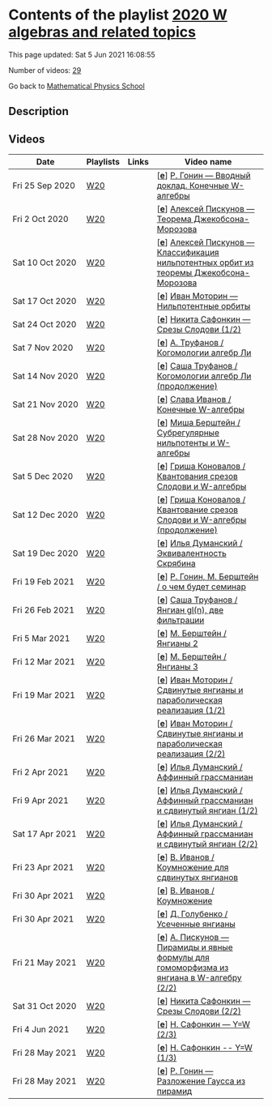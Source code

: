 # Contents of the playlist [2020 W algebras and related topics](https://www.youtube.com/playlist?list=PLLGkFbxve671LF1xGQALPBO64RBkTPuzZ)

This page updated: Sat 5 Jun 2021 16:08:55

Number of videos: [29](#videos)

Go back to [Mathematical Physics School](../README.md)

## Description



## Videos

|Date|Playlists|Links|Video name|
|---|---|---|---|
| Fri&nbsp;25&nbsp;Sep&nbsp;2020 | [W20](../playlists/W20 "2020 W algebras and related topics") |  | [[**e**](https://studio.youtube.com/video/WvLd1JYFXEc/edit "Edit")] [Р. Гонин — Вводный доклад. Конечные W-алгебры](https://www.youtube.com/watch?v=WvLd1JYFXEc&list=PLLGkFbxve671LF1xGQALPBO64RBkTPuzZ) |
| Fri&nbsp;2&nbsp;Oct&nbsp;2020 | [W20](../playlists/W20 "2020 W algebras and related topics") |  | [[**e**](https://studio.youtube.com/video/nT_4sdNTN6E/edit "Edit")] [Алексей  Пискунов — Теорема Джекобсона-Морозова](https://www.youtube.com/watch?v=nT_4sdNTN6E&list=PLLGkFbxve671LF1xGQALPBO64RBkTPuzZ) |
| Sat&nbsp;10&nbsp;Oct&nbsp;2020 | [W20](../playlists/W20 "2020 W algebras and related topics") |  | [[**e**](https://studio.youtube.com/video/xprregvET4E/edit "Edit")] [Алексей Пискунов — Классификация нильпотентных орбит из теоремы Джекобсона-Морозова](https://www.youtube.com/watch?v=xprregvET4E&list=PLLGkFbxve671LF1xGQALPBO64RBkTPuzZ) |
| Sat&nbsp;17&nbsp;Oct&nbsp;2020 | [W20](../playlists/W20 "2020 W algebras and related topics") |  | [[**e**](https://studio.youtube.com/video/0eTcdMyp64M/edit "Edit")] [Иван Моторин — Нильпотентные орбиты](https://www.youtube.com/watch?v=0eTcdMyp64M&list=PLLGkFbxve671LF1xGQALPBO64RBkTPuzZ) |
| Sat&nbsp;24&nbsp;Oct&nbsp;2020 | [W20](../playlists/W20 "2020 W algebras and related topics") |  | [[**e**](https://studio.youtube.com/video/p1GIPL6MzWI/edit "Edit")] [Никита Сафонкин — Срезы Слодови (1/2)](https://www.youtube.com/watch?v=p1GIPL6MzWI&list=PLLGkFbxve671LF1xGQALPBO64RBkTPuzZ) |
| Sat&nbsp;7&nbsp;Nov&nbsp;2020 | [W20](../playlists/W20 "2020 W algebras and related topics") |  | [[**e**](https://studio.youtube.com/video/8XIRtc4j5MY/edit "Edit")] [А. Труфанов / Когомологии алгебр Ли](https://www.youtube.com/watch?v=8XIRtc4j5MY&list=PLLGkFbxve671LF1xGQALPBO64RBkTPuzZ) |
| Sat&nbsp;14&nbsp;Nov&nbsp;2020 | [W20](../playlists/W20 "2020 W algebras and related topics") |  | [[**e**](https://studio.youtube.com/video/PQWfmNsx6UU/edit "Edit")] [Саша Труфанов / Когомологии алгебр Ли (продолжение)](https://www.youtube.com/watch?v=PQWfmNsx6UU&list=PLLGkFbxve671LF1xGQALPBO64RBkTPuzZ) |
| Sat&nbsp;21&nbsp;Nov&nbsp;2020 | [W20](../playlists/W20 "2020 W algebras and related topics") |  | [[**e**](https://studio.youtube.com/video/wTLsQLbtC3o/edit "Edit")] [Слава Иванов / Конечные W-алгебры](https://www.youtube.com/watch?v=wTLsQLbtC3o&list=PLLGkFbxve671LF1xGQALPBO64RBkTPuzZ) |
| Sat&nbsp;28&nbsp;Nov&nbsp;2020 | [W20](../playlists/W20 "2020 W algebras and related topics") |  | [[**e**](https://studio.youtube.com/video/wrx0tp7IBIE/edit "Edit")] [Миша Берштейн / Субрегулярные нильпотенты и W-алгебры](https://www.youtube.com/watch?v=wrx0tp7IBIE&list=PLLGkFbxve671LF1xGQALPBO64RBkTPuzZ) |
| Sat&nbsp;5&nbsp;Dec&nbsp;2020 | [W20](../playlists/W20 "2020 W algebras and related topics") |  | [[**e**](https://studio.youtube.com/video/__MjYKCF0Js/edit "Edit")] [Гриша Коновалов / Квантования срезов Слодови и W-алгебры](https://www.youtube.com/watch?v=__MjYKCF0Js&list=PLLGkFbxve671LF1xGQALPBO64RBkTPuzZ) |
| Sat&nbsp;12&nbsp;Dec&nbsp;2020 | [W20](../playlists/W20 "2020 W algebras and related topics") |  | [[**e**](https://studio.youtube.com/video/cG73Mu2rMgk/edit "Edit")] [Гриша Коновалов / Квантование срезов Слодови и W-алгебры (продолжение)](https://www.youtube.com/watch?v=cG73Mu2rMgk&list=PLLGkFbxve671LF1xGQALPBO64RBkTPuzZ) |
| Sat&nbsp;19&nbsp;Dec&nbsp;2020 | [W20](../playlists/W20 "2020 W algebras and related topics") |  | [[**e**](https://studio.youtube.com/video/ByEbQAjZm_o/edit "Edit")] [Илья Думанский / Эквивалентность Скрябина](https://www.youtube.com/watch?v=ByEbQAjZm_o&list=PLLGkFbxve671LF1xGQALPBO64RBkTPuzZ) |
| Fri&nbsp;19&nbsp;Feb&nbsp;2021 | [W20](../playlists/W20 "2020 W algebras and related topics") |  | [[**e**](https://studio.youtube.com/video/Tt6jFSc4tOY/edit "Edit")] [Р. Гонин, М. Берштейн /  о чем будет семинар](https://www.youtube.com/watch?v=Tt6jFSc4tOY&list=PLLGkFbxve671LF1xGQALPBO64RBkTPuzZ) |
| Fri&nbsp;26&nbsp;Feb&nbsp;2021 | [W20](../playlists/W20 "2020 W algebras and related topics") |  | [[**e**](https://studio.youtube.com/video/KEcxuQP5DFE/edit "Edit")] [Саша Труфанов / Янгиан gl(n), две фильтрации](https://www.youtube.com/watch?v=KEcxuQP5DFE&list=PLLGkFbxve671LF1xGQALPBO64RBkTPuzZ) |
| Fri&nbsp;5&nbsp;Mar&nbsp;2021 | [W20](../playlists/W20 "2020 W algebras and related topics") |  | [[**e**](https://studio.youtube.com/video/Uqw6EsMY3Sc/edit "Edit")] [М. Берштейн / Янгианы 2](https://www.youtube.com/watch?v=Uqw6EsMY3Sc&list=PLLGkFbxve671LF1xGQALPBO64RBkTPuzZ) |
| Fri&nbsp;12&nbsp;Mar&nbsp;2021 | [W20](../playlists/W20 "2020 W algebras and related topics") |  | [[**e**](https://studio.youtube.com/video/_PK_DK4m3zU/edit "Edit")] [М. Берштейн / Янгианы 3](https://www.youtube.com/watch?v=_PK_DK4m3zU&list=PLLGkFbxve671LF1xGQALPBO64RBkTPuzZ) |
| Fri&nbsp;19&nbsp;Mar&nbsp;2021 | [W20](../playlists/W20 "2020 W algebras and related topics") |  | [[**e**](https://studio.youtube.com/video/I0q8y-4qtEM/edit "Edit")] [Иван Моторин / Сдвинутые янгианы и параболическая реализация (1/2)](https://www.youtube.com/watch?v=I0q8y-4qtEM&list=PLLGkFbxve671LF1xGQALPBO64RBkTPuzZ) |
| Fri&nbsp;26&nbsp;Mar&nbsp;2021 | [W20](../playlists/W20 "2020 W algebras and related topics") |  | [[**e**](https://studio.youtube.com/video/NiSSmZK5jCI/edit "Edit")] [Иван Моторин / Сдвинутые янгианы и параболическая реализация (2/2)](https://www.youtube.com/watch?v=NiSSmZK5jCI&list=PLLGkFbxve671LF1xGQALPBO64RBkTPuzZ) |
| Fri&nbsp;2&nbsp;Apr&nbsp;2021 | [W20](../playlists/W20 "2020 W algebras and related topics") |  | [[**e**](https://studio.youtube.com/video/6quWlMq6ft4/edit "Edit")] [Илья Думанский / Аффинный грассманиан](https://www.youtube.com/watch?v=6quWlMq6ft4&list=PLLGkFbxve671LF1xGQALPBO64RBkTPuzZ) |
| Fri&nbsp;9&nbsp;Apr&nbsp;2021 | [W20](../playlists/W20 "2020 W algebras and related topics") |  | [[**e**](https://studio.youtube.com/video/yzR_xy990PQ/edit "Edit")] [Илья Думанский / Аффинный грассманиан и сдвинутый янгиан (1/2)](https://www.youtube.com/watch?v=yzR_xy990PQ&list=PLLGkFbxve671LF1xGQALPBO64RBkTPuzZ) |
| Sat&nbsp;17&nbsp;Apr&nbsp;2021 | [W20](../playlists/W20 "2020 W algebras and related topics") |  | [[**e**](https://studio.youtube.com/video/YNOGsz7mh8U/edit "Edit")] [Илья Думанский / Аффинный грассманиан и сдвинутый янгиан (2/2)](https://www.youtube.com/watch?v=YNOGsz7mh8U&list=PLLGkFbxve671LF1xGQALPBO64RBkTPuzZ) |
| Fri&nbsp;23&nbsp;Apr&nbsp;2021 | [W20](../playlists/W20 "2020 W algebras and related topics") |  | [[**e**](https://studio.youtube.com/video/x_TLqKYWz_I/edit "Edit")] [В. Иванов / Коумножение для сдвинутых янгианов](https://www.youtube.com/watch?v=x_TLqKYWz_I&list=PLLGkFbxve671LF1xGQALPBO64RBkTPuzZ) |
| Fri&nbsp;30&nbsp;Apr&nbsp;2021 | [W20](../playlists/W20 "2020 W algebras and related topics") |  | [[**e**](https://studio.youtube.com/video/OwEMVZRNHbI/edit "Edit")] [В. Иванов / Коумножение](https://www.youtube.com/watch?v=OwEMVZRNHbI&list=PLLGkFbxve671LF1xGQALPBO64RBkTPuzZ) |
| Fri&nbsp;30&nbsp;Apr&nbsp;2021 | [W20](../playlists/W20 "2020 W algebras and related topics") |  | [[**e**](https://studio.youtube.com/video/J6lOOlgATL4/edit "Edit")] [Д. Голубенко / Усеченные янгианы](https://www.youtube.com/watch?v=J6lOOlgATL4&list=PLLGkFbxve671LF1xGQALPBO64RBkTPuzZ) |
| Fri&nbsp;21&nbsp;May&nbsp;2021 | [W20](../playlists/W20 "2020 W algebras and related topics") |  | [[**e**](https://studio.youtube.com/video/Y42DNaUb3zE/edit "Edit")] [А. Пискунов — Пирамиды и явные формулы для гомоморфизма из янгиана в W-алгебру (2/2)](https://www.youtube.com/watch?v=Y42DNaUb3zE&list=PLLGkFbxve671LF1xGQALPBO64RBkTPuzZ) |
| Sat&nbsp;31&nbsp;Oct&nbsp;2020 | [W20](../playlists/W20 "2020 W algebras and related topics") |  | [[**e**](https://studio.youtube.com/video/kkE7eEtFExI/edit "Edit")] [Никита Сафонкин — Срезы Слодови (2/2)](https://www.youtube.com/watch?v=kkE7eEtFExI&list=PLLGkFbxve671LF1xGQALPBO64RBkTPuzZ) |
| Fri&nbsp;4&nbsp;Jun&nbsp;2021 | [W20](../playlists/W20 "2020 W algebras and related topics") |  | [[**e**](https://studio.youtube.com/video/YDlznUTLiSQ/edit "Edit")] [Н. Сафонкин — Y=W (2/3)](https://www.youtube.com/watch?v=YDlznUTLiSQ&list=PLLGkFbxve671LF1xGQALPBO64RBkTPuzZ) |
| Fri&nbsp;28&nbsp;May&nbsp;2021 | [W20](../playlists/W20 "2020 W algebras and related topics") |  | [[**e**](https://studio.youtube.com/video/r1wXMM6SuPY/edit "Edit")] [Н. Сафонкин -- Y=W (1/3)](https://www.youtube.com/watch?v=r1wXMM6SuPY&list=PLLGkFbxve671LF1xGQALPBO64RBkTPuzZ) |
| Fri&nbsp;28&nbsp;May&nbsp;2021 | [W20](../playlists/W20 "2020 W algebras and related topics") |  | [[**e**](https://studio.youtube.com/video/96ObqFrlnHo/edit "Edit")] [Р. Гонин — Разложение Гаусса из пирамид](https://www.youtube.com/watch?v=96ObqFrlnHo&list=PLLGkFbxve671LF1xGQALPBO64RBkTPuzZ) |
